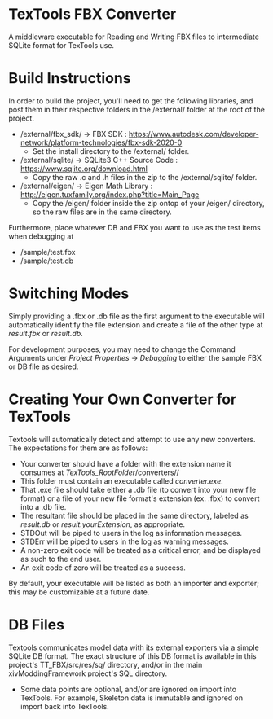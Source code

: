 # TexTools FBX Converter
A middleware executable for Reading and Writing FBX files to intermediate SQLite format for TexTools use.


# Build Instructions
In order to build the project, you'll need to get the following libraries, and post them in their respective folders in the /external/ folder at the root of the project.

- /external/fbx_sdk/ -> FBX SDK : https://www.autodesk.com/developer-network/platform-technologies/fbx-sdk-2020-0
  - Set the install directory to the /external/ folder.
- /external/sqlite/ -> SQLite3 C++ Source Code : https://www.sqlite.org/download.html
  - Copy the raw .c and .h files in the zip to the /external/sqlite/ folder.
- /external/eigen/ -> Eigen Math Library : http://eigen.tuxfamily.org/index.php?title=Main_Page
  - Copy the /eigen/ folder inside the zip ontop of your /eigen/ directory, so the raw files are in the same directory.
  
Furthermore, place whatever DB and FBX you want to use as the test items when debugging at
- /sample/test.fbx
- /sample/test.db

# Switching Modes
Simply providing a .fbx or .db file as the first argument to the executable will automatically identify the file extension and create a file of the other type at *result.fbx* or *result.db*.

For development purposes, you may need to change the Command Arguments under *Project Properties* -> *Debugging* to either the sample FBX or DB file as desired.

# Creating Your Own Converter for TexTools

Textools will automatically detect and attempt to use any new converters.  The expectations for them are as follows:

- Your converter should have a folder with the extension name it consumes at *TexTools_RootFolder*/converters/<extension>/
- This folder must contain an executable called *converter.exe*.
- That .exe file should take either a .db file (to convert into your new file format) or a file of your new file format's extension (ex. .fbx) to convert into a .db file.
- The resultant file should be placed in the same directory, labeled as *result.db* or *result.yourExtension*, as appropriate.
- STDOut will be piped to users in the log as information messages.
- STDErr will be piped to users in the log as warning messages.
- A non-zero exit code will be treated as a critical error, and be displayed as such to the end user.
- An exit code of zero will be treated as a success.
  
By default, your executable will be listed as both an importer and exporter; this may be customizable at a future date.

# DB Files

Textools communicates model data with its external exporters via a simple SQLite DB format.  The exact structure of this DB format is available in this project's TT_FBX/src/res/sq/ directory, and/or in the main xivModdingFramework project's SQL directory.
- Some data points are optional, and/or are ignored on import into TexTools.  For example, Skeleton data is immutable and ignored on import back into TexTools.
